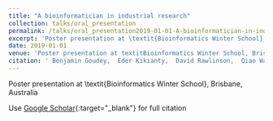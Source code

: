 ```yaml
---
title: "A bioinformatician in industrial research"
collection: talks/oral_presentation
permalink: /talks/oral_presentation2019-01-01-A-bioinformatician-in-industrial-research
excerpt: 'Poster presentation at \textit{Bioinformatics Winter School}, Brisbane, Australia'
date: 2019-01-01
venue: 'Poster presentation at textitBioinformatics Winter School, Brisbane, Australia'
citation: ' Benjamin Goudey,  Eder Kikianty,  David Rawlinson,  Qiao Wang,  Fan Shi,  Herman Ferra,  Richard Campbell,  Linda Stern,  Michael Inouye,  Cheng Ong,  Adam Kowalczyk, &quot;A bioinformatician in industrial research.&quot; Poster presentation at textitBioinformatics Winter School, Brisbane, Australia, 2019.'
---
```

Poster presentation at \textit{Bioinformatics Winter School}, Brisbane, Australia

Use [Google Scholar](https://scholar.google.com/scholar?q=A+bioinformatician+in+industrial+research){:target="_blank"} for full citation